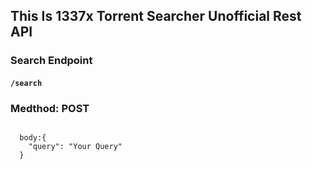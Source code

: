 ## This Is 1337x Torrent Searcher Unofficial Rest API

### Search Endpoint
#### `/search` 
### Medthod: POST
<code>
  body:{
    "query": "Your Query"
  }
</code>